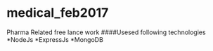 # medical_feb2017
Pharma Related free lance work
####Usesed following technologies 
*NodeJs
*ExpressJs
*MongoDB
